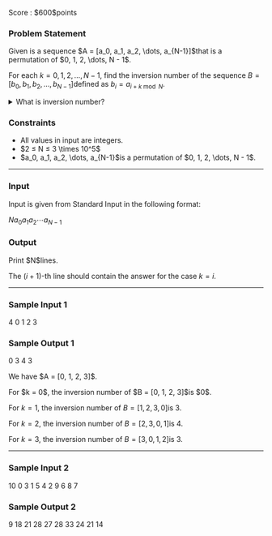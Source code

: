
<div>

<span>

<span>

<p>
Score : $600$points
</p>

<div>

<section>

### **Problem Statement**

<p>
Given is a sequence $A = [a_0, a_1, a_2, \dots, a_{N-1}]$that is a permutation of $0, 1, 2, \dots, N - 1$.

For each $k = 0, 1, 2, \dots, N - 1$, find the inversion number of the sequence $B = [b_0, b_1, b_2, \dots, b_{N-1}]$defined as $b_i = a_{i+k \bmod N}$.
</p>

<details>

<summary>
What is inversion number?
</summary>
The inversion number of a sequence $A = [a_0, a_1, a_2, \dots, a_{N-1}]$is the number of pairs of indices $(i, j)$such that $i < j$and $a_i > a_j$.

</details>

</section>

</div>

<div>

<section>

### **Constraints**

<ul>

<li>
All values in input are integers.
</li>

<li>
$2 ≤ N ≤ 3 \times 10^5$
</li>

<li>
$a_0, a_1, a_2, \dots, a_{N-1}$is a permutation of $0, 1, 2, \dots, N - 1$.
</li>

</ul>

</section>

</div>

---

<div>

<div>

<section>

### **Input**

<p>
Input is given from Standard Input in the following format:
</p>

<div>

$N$$a_0$$a_1$$a_2$$\cdots$$a_{N-1}$
</div>

</section>

</div>

<div>

<section>

### **Output**

<p>
Print $N$lines.

The $(i + 1)$-th line should contain the answer for the case $k = i$.
</p>

</section>

</div>

</div>

---

<div>

<section>

### **Sample Input 1**

<div>

4
0 1 2 3

</div>

</section>

</div>

<div>

<section>

### **Sample Output 1**

<div>

0
3
4
3

</div>

<p>
We have $A = [0, 1, 2, 3]$.
</p>

<p>
For $k = 0$, the inversion number of $B = [0, 1, 2, 3]$is $0$.

For $k = 1$, the inversion number of $B = [1, 2, 3, 0]$is $3$.

For $k = 2$, the inversion number of $B = [2, 3, 0, 1]$is $4$.

For $k = 3$, the inversion number of $B = [3, 0, 1, 2]$is $3$.  
</p>

</section>

</div>

---

<div>

<section>

### **Sample Input 2**

<div>

10
0 3 1 5 4 2 9 6 8 7

</div>

</section>

</div>

<div>

<section>

### **Sample Output 2**

<div>

9
18
21
28
27
28
33
24
21
14

</div>

</section>

</div>

</span>

</span>

</div>
